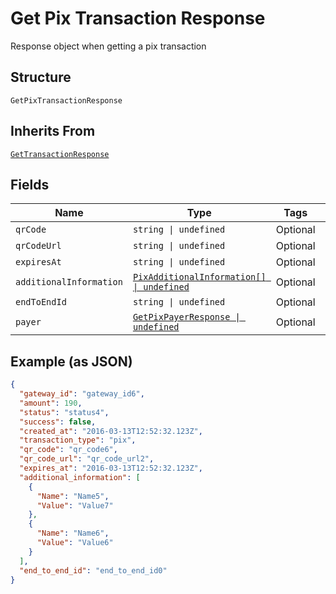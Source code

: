 
# Get Pix Transaction Response

Response object when getting a pix transaction

## Structure

`GetPixTransactionResponse`

## Inherits From

[`GetTransactionResponse`](../../doc/models/get-transaction-response.md)

## Fields

| Name | Type | Tags | Description |
|  --- | --- | --- | --- |
| `qrCode` | `string \| undefined` | Optional | - |
| `qrCodeUrl` | `string \| undefined` | Optional | - |
| `expiresAt` | `string \| undefined` | Optional | - |
| `additionalInformation` | [`PixAdditionalInformation[] \| undefined`](../../doc/models/pix-additional-information.md) | Optional | - |
| `endToEndId` | `string \| undefined` | Optional | - |
| `payer` | [`GetPixPayerResponse \| undefined`](../../doc/models/get-pix-payer-response.md) | Optional | - |

## Example (as JSON)

```json
{
  "gateway_id": "gateway_id6",
  "amount": 190,
  "status": "status4",
  "success": false,
  "created_at": "2016-03-13T12:52:32.123Z",
  "transaction_type": "pix",
  "qr_code": "qr_code6",
  "qr_code_url": "qr_code_url2",
  "expires_at": "2016-03-13T12:52:32.123Z",
  "additional_information": [
    {
      "Name": "Name5",
      "Value": "Value7"
    },
    {
      "Name": "Name6",
      "Value": "Value6"
    }
  ],
  "end_to_end_id": "end_to_end_id0"
}
```


